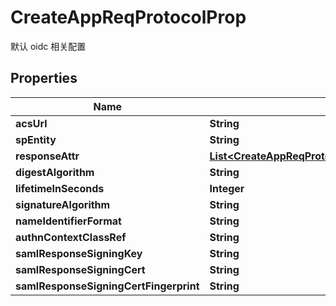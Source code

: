 

# CreateAppReqProtocolProp

默认 oidc 相关配置

## Properties

| Name | Type | Description | Notes |
|------------ | ------------- | ------------- | -------------|
|**acsUrl** | **String** |  |  [optional] |
|**spEntity** | **String** |  |  [optional] |
|**responseAttr** | [**List&lt;CreateAppReqProtocolPropResponseAttrInner&gt;**](CreateAppReqProtocolPropResponseAttrInner.md) |  |  [optional] |
|**digestAlgorithm** | **String** |  |  [optional] |
|**lifetimeInSeconds** | **Integer** |  |  [optional] |
|**signatureAlgorithm** | **String** |  |  [optional] |
|**nameIdentifierFormat** | **String** |  |  [optional] |
|**authnContextClassRef** | **String** |  |  [optional] |
|**samlResponseSigningKey** | **String** |  |  [optional] |
|**samlResponseSigningCert** | **String** |  |  [optional] |
|**samlResponseSigningCertFingerprint** | **String** |  |  [optional] |



